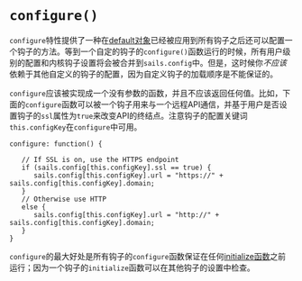 # `configure()`
`configure`特性提供了一种在[default对象](http://sailsjs.org/documentation/concepts/extending-sails/Hooks/hookspec/defaults.html)已经被应用到所有钩子之后还可以配置一个钩子的方法。等到一个自定的钩子的`configure()`函数运行的时候，所有用户级别的配置和内核钩子设置将会被合并到`sails.config`中。但是，这时候你*不应该*依赖于其他自定义的钩子的配置，因为自定义钩子的加载顺序是不能保证的。

`configure`应该被实现成一个没有参数的函数，并且不应该返回任何值。比如，下面的`configure`函数可以被一个钩子用来与一个远程API通信，并基于用户是否设置钩子的`ssl`属性为`true`来改变API的终结点。注意钩子的配置关键词`this.configKey`在`configure`中可用。

```
configure: function() {

   // If SSL is on, use the HTTPS endpoint
   if (sails.config[this.configKey].ssl == true) {
      sails.config[this.configKey].url = "https://" + sails.config[this.configKey].domain;
   }
   // Otherwise use HTTP
   else {
      sails.config[this.configKey].url = "http://" + sails.config[this.configKey].domain;
   }
}
```

`configure`的最大好处是所有钩子的`configure`函数保证在任何[initialize函数](http://sailsjs.org/documentation/concepts/extending-sails/Hooks/hookspec/initialize.html)之前运行；因为一个钩子的`initialize`函数可以在其他钩子的设置中检查。


<docmeta name="displayName" value=".configure()">
<docmeta name="stabilityIndex" value="3">
